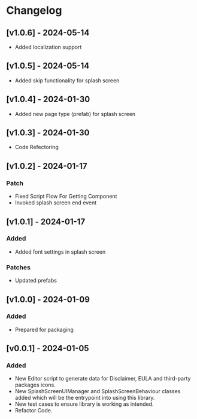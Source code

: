 # Changelog

## [v1.0.6] - 2024-05-14

- Added localization support

## [v1.0.5] - 2024-05-14

- Added skip functionality for splash screen

## [v1.0.4] - 2024-01-30

- Added new page type (prefab) for splash screen

## [v1.0.3] - 2024-01-30

- Code Refectoring

## [v1.0.2] - 2024-01-17

### Patch

- Fixed Script Flow For Getting Component
- Invoked splash screen end event

## [v1.0.1] - 2024-01-17

### Added

- Added font settings in splash screen

### Patches

- Updated prefabs

## [v1.0.0] - 2024-01-09

### Added

- Prepared for packaging

## [v0.0.1] - 2024-01-05

### Added

- New Editor script to generate data for Disclaimer, EULA and third-party packages icons.
- New SplashScreenUIManager and SplashScreenBehaviour classes added which will be the entrypoint into using this library.
- New test cases to ensure library is working as intended.
- Refactor Code.
